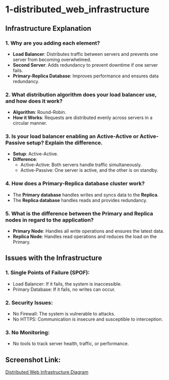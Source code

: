 # 1-distributed_web_infrastructure

## Infrastructure Explanation

### 1. Why are you adding each element?
- **Load Balancer**: Distributes traffic between servers and prevents one server from becoming overwhelmed.
- **Second Server**: Adds redundancy to prevent downtime if one server fails.
- **Primary-Replica Database**: Improves performance and ensures data redundancy.

### 2. What distribution algorithm does your load balancer use, and how does it work?
- **Algorithm**: Round-Robin.
- **How it Works**: Requests are distributed evenly across servers in a circular manner.

### 3. Is your load balancer enabling an Active-Active or Active-Passive setup? Explain the difference.
- **Setup**: Active-Active.
- **Difference**:
  - Active-Active: Both servers handle traffic simultaneously.
  - Active-Passive: One server is active, and the other is on standby.

### 4. How does a Primary-Replica database cluster work?
- The **Primary database** handles writes and syncs data to the **Replica**.
- The **Replica database** handles reads and provides redundancy.

### 5. What is the difference between the Primary and Replica nodes in regard to the application?
- **Primary Node**: Handles all write operations and ensures the latest data.
- **Replica Node**: Handles read operations and reduces the load on the Primary.

## Issues with the Infrastructure

### 1. Single Points of Failure (SPOF):
- Load Balancer: If it fails, the system is inaccessible.
- Primary Database: If it fails, no writes can occur.

### 2. Security Issues:
- No Firewall: The system is vulnerable to attacks.
- No HTTPS: Communication is insecure and susceptible to interception.

### 3. No Monitoring:
- No tools to track server health, traffic, or performance.

## Screenshot Link:
[Distributed Web Infrastructure Diagram](https://imgur.com/nz8WOTg)
